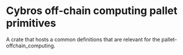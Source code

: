 Cybros off-chain computing pallet primitives
====

A crate that hosts a common definitions that are relevant for the pallet-offchain_computing.
